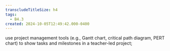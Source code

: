 ```yaml
---
transcludeTitleSize: h4
tags:
  - B4.3
created: 2024-10-05T12:49:42.000-0400
---
```

use project management tools (e.g., Gantt chart, critical path diagram, PERT chart) to show tasks and milestones in a teacher-led project;